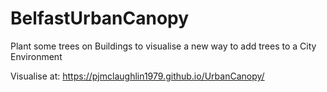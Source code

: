 # BelfastUrbanCanopy
Plant some trees on Buildings to visualise a new way to add trees to a City Environment

Visualise at: https://pjmclaughlin1979.github.io/UrbanCanopy/
